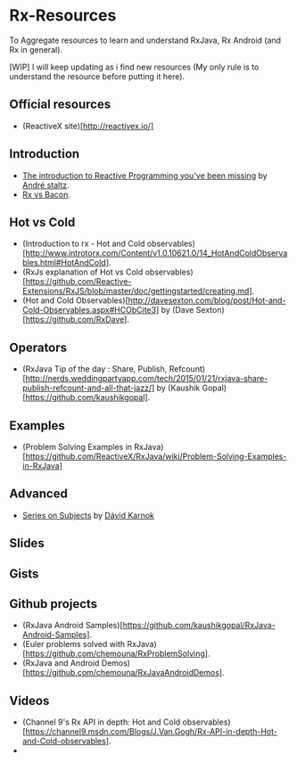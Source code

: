 # Rx-Resources
To Aggregate resources to learn and understand RxJava, Rx Android (and Rx in general).

[WIP] I will keep updating as i find new resources (My only rule is to understand the resource before putting it here).

## Official resources 
* (ReactiveX site)[http://reactivex.io/]

## Introduction 
* [The introduction to Reactive Programming you've been missing](https://gist.github.com/staltz/868e7e9bc2a7b8c1f754) by [André staltz](https://github.com/staltz).
* [Rx vs Bacon](https://gist.github.com/mattpodwysocki/00bc7acebd6912998dc0).

## Hot vs Cold 
* (Introduction to rx - Hot and Cold observables)[http://www.introtorx.com/Content/v1.0.10621.0/14_HotAndColdObservables.html#HotAndCold].
* (RxJs explanation of Hot vs Cold observables)[https://github.com/Reactive-Extensions/RxJS/blob/master/doc/gettingstarted/creating.md].
* (Hot and Cold Observables)[http://davesexton.com/blog/post/Hot-and-Cold-Observables.aspx#HCObCite3] by (Dave Sexton)[https://github.com/RxDave].

## Operators 
* (RxJava Tip of the day : Share, Publish, Refcount)[http://nerds.weddingpartyapp.com/tech/2015/01/21/rxjava-share-publish-refcount-and-all-that-jazz/] by (Kaushik Gopal)[https://github.com/kaushikgopal].

## Examples 
* (Problem Solving Examples in RxJava)[https://github.com/ReactiveX/RxJava/wiki/Problem-Solving-Examples-in-RxJava]

## Advanced 
* [Series on Subjects](http://akarnokd.blogspot.fr/2015/06/subjects-part-1.html) by [Dávid Karnok](https://github.com/akarnokd)  

## Slides 


## Gists 

## Github projects 
* (RxJava Android Samples)[https://github.com/kaushikgopal/RxJava-Android-Samples].
* (Euler problems solved with RxJava)[https://github.com/chemouna/RxProblemSolving].
* (RxJava and Android Demos)[https://github.com/chemouna/RxJavaAndroidDemos]. 

## Videos 
* (Channel 9's Rx API in depth: Hot and Cold observables)[https://channel9.msdn.com/Blogs/J.Van.Gogh/Rx-API-in-depth-Hot-and-Cold-observables].
* 







